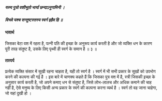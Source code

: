 ##### यस्य पुत्रो वशीभूतो भार्या छन्दाऽनुगामिनी ।
##### विभवे यश्च सन्तुष्टस्तस्य स्वर्ग इहैव हि ॥

#### भावार्थ

जिसका बेटा वश में रहता है, पत्नी पति की इच्छा के अनुरूप कार्य करती है और जो व्यक्ति धन के कारण पूरी तरह संतुष्ट है, उसके लिए पृथ्वी ही स्वर्ग के समान है ॥ ३ ॥

#### तात्पर्य

प्रत्येक व्यक्ति संसार में सुखी रहना चाहता है, यही तो स्वर्ग है । स्वर्ग में भी सभी प्रकार के सुखों को उपभोग करने की कल्पना की गई है । इस बारे में चाणक्य कहते हैं कि जिसका पुत्र वश में है, स्त्री जिसकी इच्छा के अनुसार कार्य करती है, जो अपने कमाए धन से संतुष्ट है, जिसे लोभ-लालच और अधिक कमाने की चाह नहीं है, ऐसे मनुष्य के लिए किसी अन्य प्रकार के स्वर्ग की कल्पना करना व्यर्थ है । स्वर्ग तो वह जाना चाहेगा, जो यहां दुखी हो ।